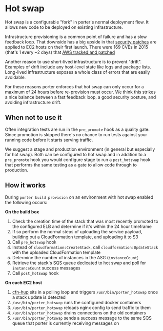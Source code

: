 Hot swap
========

Hot swap is a configurable "fork" in porter's normal deployment flow. It allows
new code to be deployed on existing infrastructure.

Infrastructure provisioning is a common point of failure and has a slow feedback
loop. That downside has a big upside in that [security patches](http://docs.aws.amazon.com/AWSEC2/latest/UserGuide/AmazonLinuxAMIBasics.html#security-updates)
are applied to EC2 hosts on their first launch. There were 169 CVEs in 2015
(that's 1 every ~2 days) that [AWS tracked and patched](https://alas.aws.amazon.com)

Another reason to use short-lived infrastructure is to prevent "drift". Examples
of drift include any host-level state like logs and package lists. Long-lived
infrastructure exposes a whole class of errors that are easily avoidable.

For these reasons porter enforces that hot swap can only occur for a maximum of
24 hours before re-provision must occur. We think this strikes a nice balance
between a fast feedback loop, a good security posture, and avoiding
infrastructure drift.

When not to use it
------------------

Often integration tests are run in the `pre_promote` hook as a quality gate. Since
promotion is skipped there's no chance to run tests against your running code
before it starts serving traffic.

We suggest a stage and production environment (in general but especially for hot
swap). Both can be configured to hot swap and in addition to a `pre_promote`
hook you would configure stage to run a `post_hotswap` hook that performs the
same testing as a gate to allow code through to production.

How it works
------------

During `porter build provision` on an environment with hot swap enabled the
following occurs:

**On the build box**

1. Check the creation time of the stack that was most recently promoted to the
   configured ELB and determine if it's within the 24 hour timeframe
1. If so perform the normal steps of uploading the service payload, building
   out a CloudFormation template, and uploading it to S3
1. Call `pre_hotswap` hook
1. Instead of `cloudformation:CreateStack`, call `cloudformation:UpdateStack`
   with the uploaded CloudFormation template
1. Determine the number of instances in the ASG (`instanceCount`)
1. Retrieve the stack's SQS queue dedicated to hot swap and poll for
   `instanceCount` success messages
1. Call `post_hotswap` hook

**On each EC2 host**

1. [cfn-hup](http://docs.aws.amazon.com/AWSCloudFormation/latest/UserGuide/cfn-hup.html)
   sits in a polling loop and triggers `/usr/bin/porter_hotswap` once a stack
   update is detected
1. `/usr/bin/porter_hotswap` runs the configured docker containers
1. `/usr/bin/porter_hotswap` reloads nginx config to send traffic to them
1. `/usr/bin/porter_hotswap` drains connections on the old containers
1. `/usr/bin/porter_hotswap` sends a success message to the same SQS queue that
    porter is currently receiving messages on
